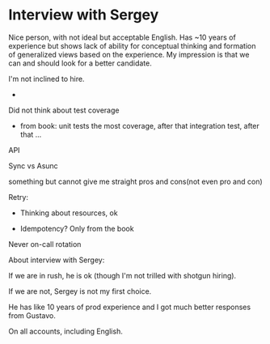 # Interview with Sergey


Nice person, with not ideal but acceptable English.
Has ~10 years of experience but shows lack of ability for conceptual thinking and formation of generalized views based on the experience.
My impression is that we can and should look for a better candidate.

I'm not inclined to hire.

- 

Did not think about test coverage

- from book: unit tests the most coverage, after that integration test, after that ...

  

API

Sync vs Asunc

something but cannot give me straight pros and cons(not even pro and con)

Retry:

- Thinking about resources, ok

- Idempotency? Only from the book

  
  

Never on-call rotation

  
  

About interview with Sergey:

If we are in rush, he is ok (though I'm not trilled with shotgun hiring).

If we are not, Sergey is not my first choice.

He has like 10 years of prod experience and I got much better responses from Gustavo.

On all accounts, including English.


